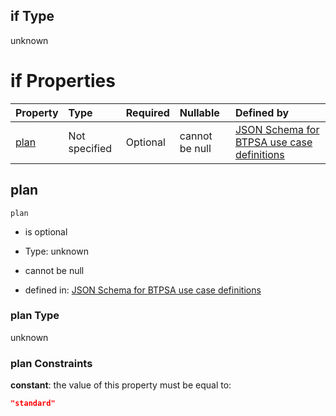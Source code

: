 ## if Type

unknown

# if Properties

| Property      | Type          | Required | Nullable       | Defined by                                                                                                                                                                                                                                  |
| :------------ | :------------ | :------- | :------------- | :------------------------------------------------------------------------------------------------------------------------------------------------------------------------------------------------------------------------------------------ |
| [plan](#plan) | Not specified | Optional | cannot be null | [JSON Schema for BTPSA use case definitions](btpsa-usecase-properties-services-items-allof-1-then-allof-86-then-allof-2-if-properties-plan.md "undefined#/properties/services/items/allOf/1/then/allOf/86/then/allOf/2/if/properties/plan") |

## plan



`plan`

*   is optional

*   Type: unknown

*   cannot be null

*   defined in: [JSON Schema for BTPSA use case definitions](btpsa-usecase-properties-services-items-allof-1-then-allof-86-then-allof-2-if-properties-plan.md "undefined#/properties/services/items/allOf/1/then/allOf/86/then/allOf/2/if/properties/plan")

### plan Type

unknown

### plan Constraints

**constant**: the value of this property must be equal to:

```json
"standard"
```
